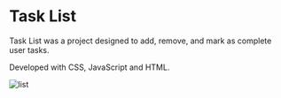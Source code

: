 # Task List

Task List was a project designed to add, remove, and mark as complete user tasks.

Developed with CSS, JavaScript and HTML.

![list](https://user-images.githubusercontent.com/110068135/196528371-621abf55-110f-4875-83a9-25d2306c289f.png)

